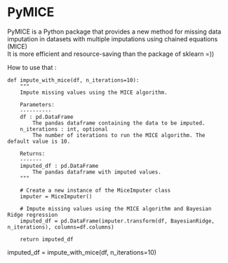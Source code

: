 # PyMICE
PyMICE is a Python package that provides a new method for missing data imputation in datasets with multiple imputations using chained equations (MICE) </br>
It is more efficient and resource-saving than the package of sklearn =))

How to use that : 

```
def impute_with_mice(df, n_iterations=10):
    """
    Impute missing values using the MICE algorithm.

    Parameters:
    ----------
    df : pd.DataFrame
        The pandas dataframe containing the data to be imputed.
    n_iterations : int, optional
        The number of iterations to run the MICE algorithm. The default value is 10.

    Returns:
    -------
    imputed_df : pd.DataFrame
        The pandas dataframe with imputed values.
    """

    # Create a new instance of the MiceImputer class
    imputer = MiceImputer()

    # Impute missing values using the MICE algorithm and Bayesian Ridge regression
    imputed_df = pd.DataFrame(imputer.transform(df, BayesianRidge, n_iterations), columns=df.columns)

    return imputed_df
```

imputed_df = impute_with_mice(df, n_iterations=10)
